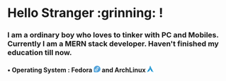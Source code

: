<div >
	<h1>
		Hello Stranger :grinning: !
	</h1>
	<h3>
		I am a ordinary boy who loves to tinker with PC and Mobiles. Currently I am a MERN stack developer. Haven't finished my education till now.
	</h3>
	<div>
		<h4> • Operating System : Fedora <img src="https://raw.githubusercontent.com/arijit192/arijit192/main/assets/Fedora.png" height="15px" width="15px"/> and ArchLinux <img src="https://raw.githubusercontent.com/arijit192/arijit192/main/assets/archlinux.svg" height="15px" width="15px"/></h4>
	</div>
</div>

